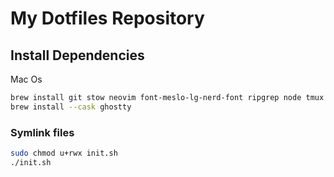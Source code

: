 # My Dotfiles Repository

## Install Dependencies

Mac Os

```bash
brew install git stow neovim font-meslo-lg-nerd-font ripgrep node tmux yazi
brew install --cask ghostty
```

### Symlink files

```bash
sudo chmod u+rwx init.sh
./init.sh
```
